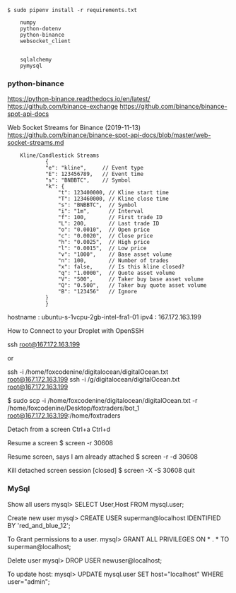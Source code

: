
<!-- --------------------------------------------------------------- -->
    $ sudo pipenv install -r requirements.txt

        numpy
        python-dotenv
        python-binance
        websocket_client


        sqlalchemy
        pymysql

<!-- --------------------------------------------------------------- -->

### python-binance
https://python-binance.readthedocs.io/en/latest/
https://github.com/binance-exchange
https://github.com/binance/binance-spot-api-docs

Web Socket Streams for Binance (2019-11-13)
https://github.com/binance/binance-spot-api-docs/blob/master/web-socket-streams.md

        Kline/Candlestick Streams
                {
                "e": "kline",     // Event type
                "E": 123456789,   // Event time
                "s": "BNBBTC",    // Symbol
                "k": {
                    "t": 123400000, // Kline start time
                    "T": 123460000, // Kline close time
                    "s": "BNBBTC",  // Symbol
                    "i": "1m",      // Interval
                    "f": 100,       // First trade ID
                    "L": 200,       // Last trade ID
                    "o": "0.0010",  // Open price
                    "c": "0.0020",  // Close price
                    "h": "0.0025",  // High price
                    "l": "0.0015",  // Low price
                    "v": "1000",    // Base asset volume
                    "n": 100,       // Number of trades
                    "x": false,     // Is this kline closed?
                    "q": "1.0000",  // Quote asset volume
                    "V": "500",     // Taker buy base asset volume
                    "Q": "0.500",   // Taker buy quote asset volume
                    "B": "123456"   // Ignore
                }
                }


<!-- --------------------------------------------------------------- -->
hostname : ubuntu-s-1vcpu-2gb-intel-fra1-01
ipv4 : 167.172.163.199

<!-- --------------------------------------------------------------- -->
How to Connect to your Droplet with OpenSSH

ssh root@167.172.163.199 

or 

ssh -i /home/foxcodenine/digitalocean/digitalOcean.txt root@167.172.163.199
ssh -i /g/digitalocean/digitalOcean.txt root@167.172.163.199

<!-- --------------------------------------------------------------- -->
$ sudo scp -i /home/foxcodenine/digitalocean/digitalOcean.txt -r /home/foxcodenine/Desktop/foxtraders/bot_1 root@167.172.163.199:/home/foxtraders

Detach from a screen
Ctrl+a Ctrl+d

Resume a screen
$ screen -r 30608

Resume screen, says I am already attached
$ screen -r -d 30608

Kill detached screen session [closed]
$ screen -X -S 30608 quit


<!-- --------------------------------------------------------------- -->

### MySql

Show all users
mysql> SELECT User,Host FROM mysql.user;

Create new user
mysql> CREATE USER superman@localhost IDENTIFIED BY 'red_and_blue_12';

To Grant permissions to a user.
mysql> GRANT ALL PRIVILEGES ON * . * TO superman@localhost;

<!-- -------------- -->
Delete user
mysql> DROP USER newuser@localhost;

To update host:
mysql> UPDATE mysql.user SET host="localhost" WHERE user="admin";

<!-- --------------------------------------------------------------- -->


